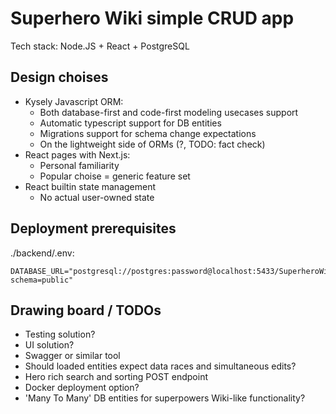 # Superhero Wiki simple CRUD app

Tech stack: Node.JS + React + PostgreSQL

## Design choises

- Kysely Javascript ORM:
    - Both database-first and code-first modeling usecases support
    - Automatic typescript support for DB entities
    - Migrations support for schema change expectations
    - On the lightweight side of ORMs (?, TODO: fact check)
- React pages with Next.js:
    - Personal familiarity
    - Popular choise = generic feature set
- React builtin state management
    - No actual user-owned state

## Deployment prerequisites

./backend/.env:
```
DATABASE_URL="postgresql://postgres:password@localhost:5433/SuperheroWiki?schema=public"
```

## Drawing board / TODOs

- Testing solution?
- UI solution?
- Swagger or similar tool
- Should loaded entities expect data races and simultaneous edits?
- Hero rich search and sorting POST endpoint
- Docker deployment option?
- 'Many To Many' DB entities for superpowers Wiki-like functionality?
